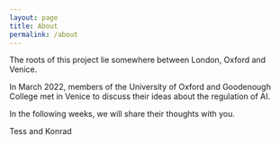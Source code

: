 ```yaml
---
layout: page
title: About
permalink: /about
---
```


The roots of this project lie somewhere between London, Oxford and Venice.

In March 2022, members of the University of Oxford and Goodenough College met in Venice to discuss their ideas about the regulation of AI.

In the following weeks, we will share their thoughts with you.

Tess and Konrad
